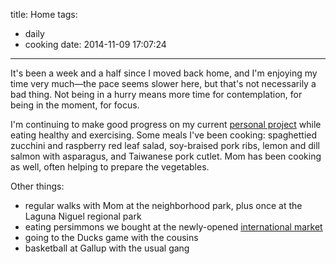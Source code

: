 title: Home
tags:
  - daily
  - cooking
date: 2014-11-09 17:07:24
---

It's been a week and a half since I moved back home, and I'm enjoying my time very much—the pace seems slower here, but that's not necessarily a bad thing. Not being in a hurry means more time for contemplation, for being in the moment, for focus.

I'm continuing to make good progress on my current [personal project](http://llllyrics.com) while eating healthy and exercising. Some meals I've been cooking: spaghettied zucchini and raspberry red leaf salad, soy-braised pork ribs, lemon and dill salmon with asparagus, and Taiwanese pork cutlet. Mom has been cooking as well, often helping to prepare the vegetables.

Other things:

- regular walks with Mom at the neighborhood park, plus once at the Laguna Niguel regional park
- eating persimmons we bought at the newly-opened [international market](http://www.wholesomechoice.com/about.php)
- going to the Ducks game with the cousins
- basketball at Gallup with the usual gang
